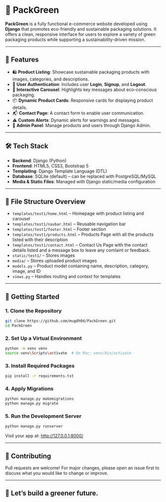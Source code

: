 # 🌿 PackGreen

**PackGreen** is a fully functional e-commerce website developed using **Django** that promotes eco-friendly and sustainable packaging solutions. It offers a clean, responsive interface for users to explore a variety of green packaging products while supporting a sustainability-driven mission.

---

## 🌟 Features

- 🛍️ **Product Listing**: Showcase sustainable packaging products with images, categories, and descriptions.
- 🔐 **User Authentication**: Includes user **Login**, **Signup**, and **Logout**.
- 📸 **Interactive Carousel**: Highlights key messages about eco-conscious packaging.
- 📦 **Dynamic Product Cards**: Responsive cards for displaying product details.
- 📬 **Contact Page**: A contact form to enable user communication.
- ⚠️ **Custom Alerts**: Dynamic alerts for warnings and messages.
- 🧾 **Admin Panel**: Manage products and users through Django Admin.

---

## 🛠️ Tech Stack

- **Backend**: Django (Python)
- **Frontend**: HTML5, CSS3, Bootstrap 5
- **Templating**: Django Template Language (DTL)
- **Database**: SQLite (default) – can be replaced with PostgreSQL/MySQL
- **Media & Static Files**: Managed with Django static/media configuration

---

## 🧩 File Structure Overview

- `templates/test1/home.html` – Homepage with product listing and carousel
- `templates/test1/navbar.html` – Reusable navigation bar
- `templates/test1/footer.html` – Footer section
- `templates/test1/products.html` – Products Page with all the products listed with their description
- `templates/test1/contact.html` – Contact Us Page with the contact details listed and a message box to leave any comlaint or feedback.
- `static/test1/` – Stores images
- `media/` – Stores uploaded product images
- `models.py` – Product model containing name, description, category, image, and ID
- `views.py` – Handles routing and context for templates

---

## 🚀 Getting Started

### 1. Clone the Repository

```bash
git clone https://github.com/mugdh04/PackGreen.git
cd PackGreen
```

### 2. Set Up a Virtual Environment

```bash
python -m venv venv
source venv\Scripts\activate  # On Mac: venv/bin/activate
```

### 3. Install Required Packages

```bash
pip install -r requirements.txt
```

### 4. Apply Migrations

```bash
python manage.py makemigrations
python manage.py migrate
```

### 5. Run the Development Server

```bash
python manage.py runserver
```
Visit your app at: http://127.0.0.1:8000/

---

## 🤝 Contributing

Pull requests are welcome! For major changes, please open an issue first to discuss what you would like to change or improve.

---

## 🌱 Let’s build a greener future.
